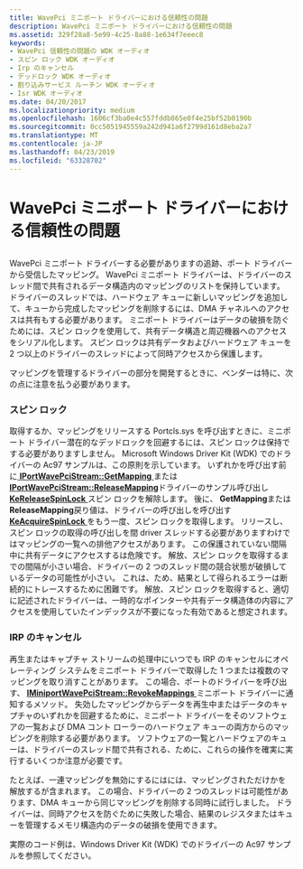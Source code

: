```yaml
---
title: WavePci ミニポート ドライバーにおける信頼性の問題
description: WavePci ミニポート ドライバーにおける信頼性の問題
ms.assetid: 329f28a8-5e99-4c25-8a88-1e634f7eeec8
keywords:
- WavePci 信頼性の問題の WDK オーディオ
- スピン ロック WDK オーディオ
- Irp のキャンセル
- デッドロック WDK オーディオ
- 割り込みサービス ルーチン WDK オーディオ
- Isr WDK オーディオ
ms.date: 04/20/2017
ms.localizationpriority: medium
ms.openlocfilehash: 1606cf3ba0e4c557fddb865e0f4e25bf52b0190b
ms.sourcegitcommit: 0cc5051945559a242d941a6f2799d161d8eba2a7
ms.translationtype: MT
ms.contentlocale: ja-JP
ms.lasthandoff: 04/23/2019
ms.locfileid: "63328702"
---
```

# <a name="reliability-issues-for-a-wavepci-miniport-driver"></a>WavePci ミニポート ドライバーにおける信頼性の問題


## <span id="reliability_issues_for_a_wavepci_miniport_driver"></span><span id="RELIABILITY_ISSUES_FOR_A_WAVEPCI_MINIPORT_DRIVER"></span>


WavePci ミニポート ドライバーする必要がありますの追跡、ポート ドライバーから受信したマッピング。 WavePci ミニポート ドライバーは、ドライバーのスレッド間で共有されるデータ構造内のマッピングのリストを保持しています。 ドライバーのスレッドでは、ハードウェア キューに新しいマッピングを追加して、キューから完成したマッピングを削除するには、DMA チャネルへのアクセスは共有もする必要があります。 ミニポート ドライバーはデータの破損を防ぐためには、スピン ロックを使用して、共有データ構造と周辺機器へのアクセスをシリアル化します。 スピン ロックは共有データおよびハードウェア キューを 2 つ以上のドライバーのスレッドによって同時アクセスから保護します。

マッピングを管理するドライバーの部分を開発するときに、ベンダーは特に、次の点に注意を払う必要があります。

### <a name="span-idspinlocksspanspan-idspinlocksspanspan-idspinlocksspanspin-locks"></a><span id="Spin_Locks"></span><span id="spin_locks"></span><span id="SPIN_LOCKS"></span>スピン ロック

取得するか、マッピングをリリースする Portcls.sys を呼び出すときに、ミニポート ドライバー潜在的なデッドロックを回避するには、スピン ロックは保持でする必要がありますしません。 Microsoft Windows Driver Kit (WDK) でのドライバーの Ac97 サンプルは、この原則を示しています。 いずれかを呼び出す前に[ **IPortWavePciStream::GetMapping** ](https://msdn.microsoft.com/library/windows/hardware/ff536909)または[ **IPortWavePciStream::ReleaseMapping**](https://msdn.microsoft.com/library/windows/hardware/ff536911)ドライバーのサンプル呼び出し[ **KeReleaseSpinLock** ](https://msdn.microsoft.com/library/windows/hardware/ff553145)スピン ロックを解除します。 後に、 **GetMapping**または**ReleaseMapping**戻り値は、ドライバーの呼び出しを呼び出す[ **KeAcquireSpinLock** ](https://msdn.microsoft.com/library/windows/hardware/ff551917)をもう一度、スピン ロックを取得します。 リリースし、スピン ロックの取得の呼び出しを間 driver スレッドする必要がありますわけではマッピングの一覧への排他アクセスがあります。 この保護されていない間隔中に共有データにアクセスするは危険です。 解放、スピン ロックを取得するまでの間隔が小さい場合、ドライバーの 2 つのスレッド間の競合状態が破損しているデータの可能性が小さい。 これは、ため、結果として得られるエラーは断続的にトレースするために困難です。 解放、スピン ロックを取得すると、適切に記述されたドライバーは、一時的なポインターや共有データ構造体の内容にアクセスを使用していたインデックスが不要になった有効であると想定されます。

### <a name="span-idirpcancellationspanspan-idirpcancellationspanspan-idirpcancellationspanirp-cancellation"></a><span id="IRP_Cancellation"></span><span id="irp_cancellation"></span><span id="IRP_CANCELLATION"></span>IRP のキャンセル

再生またはキャプチャ ストリームの処理中にいつでも IRP のキャンセルにオペレーティング システムをミニポート ドライバーで取得した 1 つまたは複数のマッピングを取り消すことがあります。 この場合、ポートのドライバーを呼び出す、 [ **IMiniportWavePciStream::RevokeMappings** ](https://msdn.microsoft.com/library/windows/hardware/ff536730)ミニポート ドライバーに通知するメソッド。 失効したマッピングからデータを再生中またはデータのキャプチャのいずれかを回避するために、ミニポート ドライバーをそのソフトウェアの一覧および DMA コント ローラーのハードウェア キューの両方からのマッピングを削除する必要があります。 ソフトウェアの一覧とハードウェアのキューは、ドライバーのスレッド間で共有される、ために、これらの操作を確実に実行するいくつか注意が必要です。

たとえば、一連マッピングを無効にするにはには、マッピングされただけかを解放するが含まれます。 この場合、ドライバーの 2 つのスレッドは可能性があります、DMA キューから同じマッピングを削除する同時に試行しました。 ドライバーは、同時アクセスを防ぐために失敗した場合、結果のレジスタまたはキューを管理するメモリ構造内のデータの破損を使用できます。

実際のコード例は、Windows Driver Kit (WDK) でのドライバーの Ac97 サンプルを参照してください。

 

 




